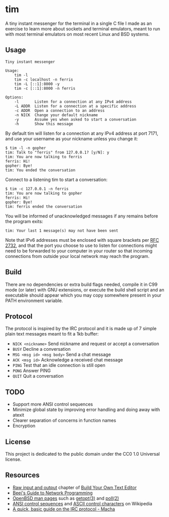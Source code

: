 # tim

A tiny instant messenger for the terminal in a single C file I made as an exercise to learn more about sockets and terminal emulators, meant to run with most terminal emulators on most recent Linux and BSD systems.

## Usage

    Tiny instant messenger

    Usage:
        tim -l
        tim -c localhost -n ferris
        tim -L [::1]:8000 -y
        tim -c [::1]:8000 -n ferris

    Options:
        -l       Listen for a connection at any IPv4 address
        -L ADDR  Listen for a connection at a specific address
        -c ADDR  Open a connection to an address
        -n NICK  Change your default nickname
        -y       Assume yes when asked to start a conversation
        -h       Show this message

By default tim will listen for a connection at any IPv4 address at port 7171, and use your username as your nickname unless you change it:

    $ tim -l -n gopher
    tim: Talk to "ferris" from 127.0.0.1? [y/N]: y
    tim: You are now talking to ferris
    ferris: Hi!
    gopher: Bye!
    tim: You ended the conversation

Connect to a listening tim to start a conversation:

    $ tim -c 127.0.0.1 -n ferris
    tim: You are now talking to gopher
    ferris: Hi!
    gopher: Bye!
    tim: ferris ended the conversation

You will be informed of unacknowledged messages if any remains before the program exits:

    tim: Your last 1 message(s) may not have been sent

Note that IPv6 addresses must be enclosed with square brackets per [RFC 2732](https://www.ietf.org/rfc/rfc2732.txt), and that the port you choose to use to listen for connections might need to be forwarded to your computer in your router so that incoming connections from outside your local network may reach the program.

## Build

There are no dependencies or extra build flags needed, compile it in C99 mode (or later) with GNU extensions, or execute the build shell script and an executable should appear which you may copy somewhere present in your PATH environment variable.

## Protocol

The protocol is inspired by the IRC protocol and it is made up of 7 simple plain text messages meant to fit a 1kb buffer:

* `NICK <nickname>` Send nickname and request or accept a conversation
* `BUSY` Decline a conversation
* `MSG <msg id> <msg body>` Send a chat message
* `ACK <msg id>` Acknowledge a received chat message
* `PING` Test that an idle connection is still open
* `PONG` Answer PING
* `QUIT` Quit a conversation

## TODO

* Support more ANSI control sequences
* Minimize global state by improving error handling and doing away with atexit
* Clearer separation of concerns in function names
* Encryption

## License

This project is dedicated to the public domain under the CC0 1.0 Universal license.

## Resources

* [Raw input and output](https://viewsourcecode.org/snaptoken/kilo/03.rawInputAndOutput.html) chapter of [Build Your Own Text Editor](https://viewsourcecode.org/snaptoken/kilo/index.html)
* [Beej's Guide to Network Programming](https://beej.us/guide/bgnet/)
* [OpenBSD man pages](https://man.openbsd.org/) such as [getopt(3)](https://man.openbsd.org/getopt.3) and [poll(2)](https://man.openbsd.org/poll.2)
* [ANSI control sequences](https://en.wikipedia.org/wiki/ANSI_escape_code#CSI_sequences) and [ASCII control characters](https://en.wikipedia.org/wiki/ASCII#Control_characters) on Wikipedia
* [A quick, basic guide on the IRC protocol - Macha](http://blog.initprogram.com/2010/10/14/a-quick-basic-primer-on-the-irc-protocol/)
